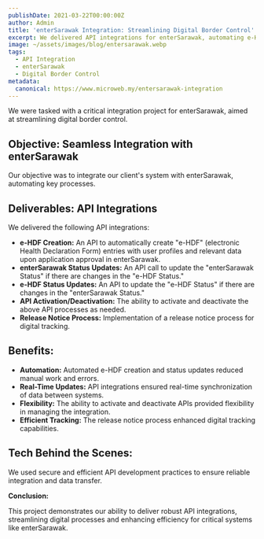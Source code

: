 ```yaml
---
publishDate: 2021-03-22T00:00:00Z
author: Admin
title: 'enterSarawak Integration: Streamlining Digital Border Control'
excerpt: We delivered API integrations for enterSarawak, automating e-HDF creation and status updates. Efficient, reliable digital tracking.
image: ~/assets/images/blog/entersarawak.webp
tags:
  - API Integration
  - enterSarawak
  - Digital Border Control
metadata:
  canonical: https://www.microweb.my/entersarawak-integration
---
```


We were tasked with a critical integration project for enterSarawak, aimed at streamlining digital border control.

## Objective: Seamless Integration with enterSarawak

Our objective was to integrate our client's system with enterSarawak, automating key processes.

## Deliverables: API Integrations

We delivered the following API integrations:

* **e-HDF Creation:** An API to automatically create "e-HDF" (electronic Health Declaration Form) entries with user profiles and relevant data upon application approval in enterSarawak.
* **enterSarawak Status Updates:** An API call to update the "enterSarawak Status" if there are changes in the "e-HDF Status."
* **e-HDF Status Updates:** An API to update the "e-HDF Status" if there are changes in the "enterSarawak Status."
* **API Activation/Deactivation:** The ability to activate and deactivate the above API processes as needed.
* **Release Notice Process:** Implementation of a release notice process for digital tracking.

## Benefits:

* **Automation:** Automated e-HDF creation and status updates reduced manual work and errors.
* **Real-Time Updates:** API integrations ensured real-time synchronization of data between systems.
* **Flexibility:** The ability to activate and deactivate APIs provided flexibility in managing the integration.
* **Efficient Tracking:** The release notice process enhanced digital tracking capabilities.

## Tech Behind the Scenes:

We used secure and efficient API development practices to ensure reliable integration and data transfer.

**Conclusion:**

This project demonstrates our ability to deliver robust API integrations, streamlining digital processes and enhancing efficiency for critical systems like enterSarawak.
